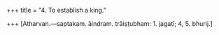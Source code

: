 +++
title = "4. To establish a king."

+++
[Atharvan.—saptakam. āindram. trāiṣṭubham: 1. jagatī; 4, 5. bhurij.]
